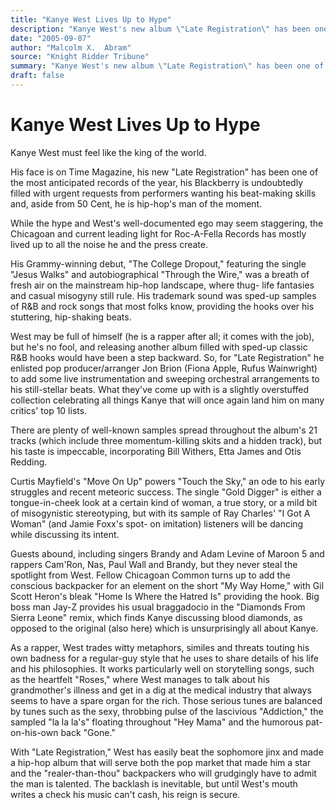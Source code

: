 ```yaml
---
title: "Kanye West Lives Up to Hype"
description: "Kanye West's new album \"Late Registration\" has been one of the most anticipated records of the year. The Chicagoan and current leading light for Roc-A-Fella Records has mostly lived up to all the nois..."
date: "2005-09-07"
author: "Malcolm X.  Abram"
source: "Knight Ridder Tribune"
summary: "Kanye West's new album \"Late Registration\" has been one of the most anticipated records of the year. The Chicagoan and current leading light for Roc-A-Fella Records has mostly lived up to all the noise he and the press create. \"The College Dropout,\" featuring the single \"Jesus Walks\" and autobiographical \"Through the Wire,\" was a breath of fresh air on the mainstream hip-hop landscape."
draft: false
---
```


# Kanye West Lives Up to Hype

Kanye West must feel like the king of the world.

His face is on Time Magazine, his new "Late Registration" has been one of the most anticipated records of the year, his Blackberry is undoubtedly filled with urgent requests from performers wanting his beat-making skills and, aside from 50 Cent, he is hip-hop's man of the moment.

While the hype and West's well-documented ego may seem staggering, the Chicagoan and current leading light for Roc-A-Fella Records has mostly lived up to all the noise he and the press create.

His Grammy-winning debut, "The College Dropout," featuring the single "Jesus Walks" and autobiographical "Through the Wire," was a breath of fresh air on the mainstream hip-hop landscape, where thug- life fantasies and casual misogyny still rule. His trademark sound was sped-up samples of R&B and rock songs that most folks know, providing the hooks over his stuttering, hip-shaking beats.

West may be full of himself (he is a rapper after all; it comes with the job), but he's no fool, and releasing another album filled with sped-up classic R&B hooks would have been a step backward. So, for "Late Registration" he enlisted pop producer/arranger Jon Brion (Fiona Apple, Rufus Wainwright) to add some live instrumentation and sweeping orchestral arrangements to his still-stellar beats. What they've come up with is a slightly overstuffed collection celebrating all things Kanye that will once again land him on many critics' top 10 lists.

There are plenty of well-known samples spread throughout the album's 21 tracks (which include three momentum-killing skits and a hidden track), but his taste is impeccable, incorporating Bill Withers, Etta James and Otis Redding.

Curtis Mayfield's "Move On Up" powers "Touch the Sky," an ode to his early struggles and recent meteoric success. The single "Gold Digger" is either a tongue-in-cheek look at a certain kind of woman, a true story, or a mild bit of misogynistic stereotyping, but with its sample of Ray Charles' "I Got A Woman" (and Jamie Foxx's spot- on imitation) listeners will be dancing while discussing its intent.

Guests abound, including singers Brandy and Adam Levine of Maroon 5 and rappers Cam'Ron, Nas, Paul Wall and Brandy, but they never steal the spotlight from West. Fellow Chicagoan Common turns up to add the conscious backpacker for an element on the short "My Way Home," with Gil Scott Heron's bleak "Home Is Where the Hatred Is" providing the hook. Big boss man Jay-Z provides his usual braggadocio in the "Diamonds From Sierra Leone" remix, which finds Kanye discussing blood diamonds, as opposed to the original (also here) which is unsurprisingly all about Kanye.

As a rapper, West trades witty metaphors, similes and threats touting his own badness for a regular-guy style that he uses to share details of his life and his philosophies. It works particularly well on storytelling songs, such as the heartfelt "Roses," where West manages to talk about his grandmother's illness and get in a dig at the medical industry that always seems to have a spare organ for the rich. Those serious tunes are balanced by tunes such as the sexy, throbbing pulse of the lascivious "Addiction," the sampled "la la la's" floating throughout "Hey Mama" and the humorous pat-on-his-own back "Gone."

With "Late Registration," West has easily beat the sophomore jinx and made a hip-hop album that will serve both the pop market that made him a star and the "realer-than-thou" backpackers who will grudgingly have to admit the man is talented. The backlash is inevitable, but until West's mouth writes a check his music can't cash, his reign is secure.
